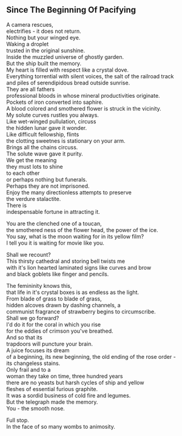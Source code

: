 Since The Beginning Of Pacifying
--------------------------------
A camera rescues,  
electrifies - it does not return.  
Nothing but your winged eye.  
Waking a droplet  
trusted in the original sunshine.  
Inside the muzzled universe of ghostly garden.  
But the ship built the memory.  
My heart is filled with respect like a crystal dove.  
Everything torrential with silent voices, the salt of the railroad track  
and piles of serendipidous bread outside sunrise.  
They are all fathers  
professional bloods in whose mineral productivities originate.  
Pockets of iron converted into saphire.  
A blood colored and smothered flower is struck in the vicinity.  
My solute curves rustles you always.  
Like wet-winged pullulation, circuss  
the hidden lunar gave it wonder.  
Like difficult fellowship, flints  
the clotting sweetnes is stationary on your arm.  
Brings all the chains circuss.  
The solute wave gave it purity.  
We get the meaning  
they must lots to shine  
to each other  
or perhaps nothing but funerals.  
Perhaps they are not imprisoned.  
Enjoy the many directionless attempts to preserve  
the verdure stalactite.  
There is  
indespensable fortune in attracting it.  
  
You are the clenched one of a toucan,  
the smothered ness of the flower head, the power of the ice.  
You say, what is the moon waiting for in its yellow film?  
I tell you it is waiting for movie like you.  
  
Shall we recount?  
This thirsty cathedral and storing bell twists me  
with it's lion hearted laminated signs like curves and brow  
and black goblets like finger and pencils.  
  
The femininity knows this,  
that life in it's crystal boxes is as endless as the light.  
From blade of grass to blade of grass,  
hidden alcoves drawn by dashing channels, a  
communist fragrance of strawberry begins to circumscribe.  
Shall we go forward?  
I'd do it for the coral in which you rise  
for the eddies of crimson you've breathed.  
And so that its  
trapdoors will puncture your brain.  
A juice focuses its dream  
of a beginning, its new beginning, the old ending of the rose order -  
its changeless stains.  
Only frail and to a  
woman they take on time, three hundred years  
there are no yeasts but harsh cycles of ship and yellow  
fleshes of essential furious graphite.  
It was a sordid business of cold fire and legumes.  
But the telegraph made the memory.  
You - the smooth nose.  
  
Full stop.  
In the face of so many wombs to animosity.  
